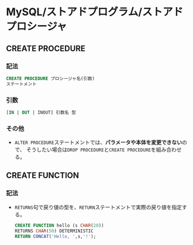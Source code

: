 # MySQL/ストアドプログラム/ストアドプロシージャ

## CREATE PROCEDURE

### 記法

```sql
CREATE PROCEDURE プロシージャ名(引数)
ステートメント
```

### 引数

```sql
[IN | OUT | INOUT] 引数名 型
```

### その他

- `ALTER PROCEDURE`ステートメントでは、**パラメータや本体を変更できない**ので、
  そうしたい場合は`DROP PROCEDURE`と`CREATE PROCEDURE`を組み合わせる。

## CREATE FUNCTION

### 記法

- `RETURNS`句で戻り値の型を、`RETURN`ステートメントで実際の戻り値を指定する。

  ```sql
  CREATE FUNCTION hello (s CHAR(20))
  RETURNS CHAR(50) DETERMINISTIC
  RETURN CONCAT('Hello, ',s,'!');
  ```
